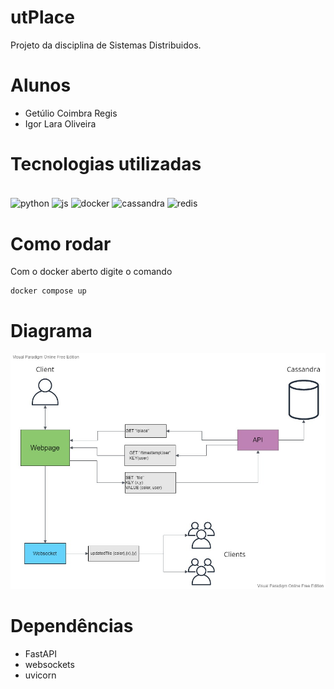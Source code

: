 # utPlace
Projeto da disciplina de Sistemas Distribuidos.

# Alunos
- Getúlio Coimbra Regis
- Igor Lara Oliveira

# Tecnologias utilizadas
<div style="display: inline_block"><br>
          
  <img align="center" alt="python" height="50" width="60" src="https://cdn.jsdelivr.net/gh/devicons/devicon/icons/python/python-original.svg">
  <img align="center" alt="js" height="50" width="60" src="https://cdn.jsdelivr.net/gh/devicons/devicon/icons/javascript/javascript-original.svg">
  <img align="center" alt="docker" height="50" width="60" src="https://cdn.jsdelivr.net/gh/devicons/devicon/icons/docker/docker-original.svg" />
  <img align="center" alt="cassandra" height="50" width="60" src="https://upload.wikimedia.org/wikipedia/commons/5/5e/Cassandra_logo.svg"/>
  <img align="center" alt="redis" height="50" width="60" src="https://cdn.jsdelivr.net/gh/devicons/devicon/icons/redis/redis-original-wordmark.svg"/>


	
</div>

# Como rodar
Com o docker aberto digite o comando
	
	docker compose up



# Diagrama

<img src="util\utPlace.jpg"/>


# Dependências

- FastAPI
- websockets
- uvicorn
